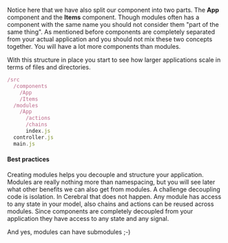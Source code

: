 Notice here that we have also split our component into two parts. The **App** component and the **Items** component. Though modules often has a component with the same name you should not consider them "part of the same thing". As mentioned before components are completely separated from your actual application and you should not mix these two concepts together. You will have a lot more components than modules.

With this structure in place you start to see how larger applications scale in terms of files and directories.

```javascript
/src
  /components
    /App
    /Items
  /modules
    /App
      /actions
      /chains
      index.js
  controller.js
  main.js
```

#### Best practices
Creating modules helps you decouple and structure your application. Modules are really nothing more than namespacing, but you will see later what other benefits we can also get from modules. A challenge decoupling code is isolation. In Cerebral that does not happen. Any module has access to any state in your model, also chains and actions can be reused across modules. Since components are completely decoupled from your application they have access to any state and any signal.

And yes, modules can have submodules ;-)
